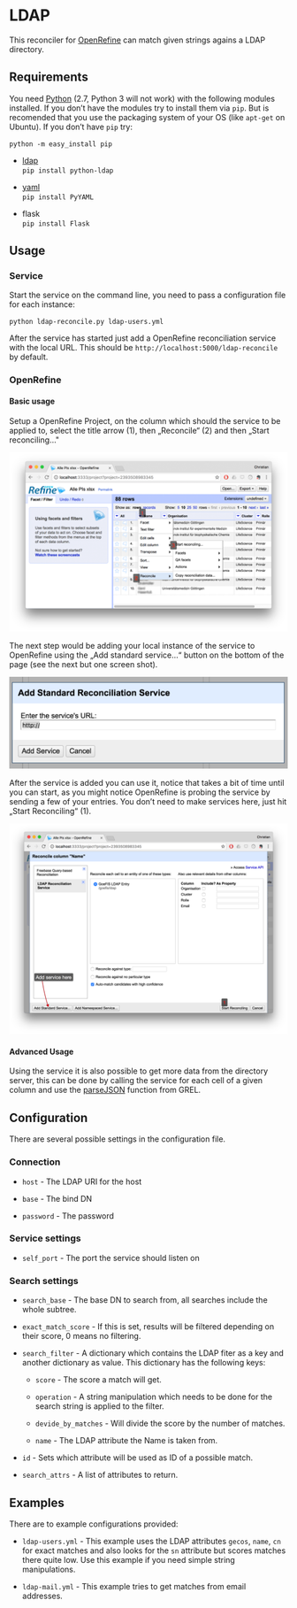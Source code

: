 LDAP
====

This reconciler for [OpenRefine](http://openrefine.org/) can match given strings
agains a LDAP directory.

Requirements
------------

You need [Python](https://www.python.org/) (2.7, Python 3 will not work) with
the following modules installed. If you don’t have the modules try to install
them via `pip`. But is recomended that you use the packaging system of your OS
(like `apt-get` on Ubuntu). If you don’t have `pip` try:

~~~~~~~~~~~~~~~~~~~~~~~~~~~~~~~~~~~~~~~~~~~~~~~~~~~~~~~~~~~~~~~~~~~~~~~~~~~~~~~~
python -m easy_install pip
~~~~~~~~~~~~~~~~~~~~~~~~~~~~~~~~~~~~~~~~~~~~~~~~~~~~~~~~~~~~~~~~~~~~~~~~~~~~~~~~

-   [ldap](https://www.python-ldap.org/)  
    `pip install python-ldap`

-   [yaml](http://pyyaml.org/)  
    `pip install PyYAML`

-   flask  
    `pip install Flask`

Usage
-----

### Service

Start the service on the command line, you need to pass a configuration file for
each instance:

~~~~~~~~~~~~~~~~~~~~~~~~~~~~~~~~~~~~~~~~~~~~~~~~~~~~~~~~~~~~~~~~~~~~~~~~~~~~~~~~
python ldap-reconcile.py ldap-users.yml  
~~~~~~~~~~~~~~~~~~~~~~~~~~~~~~~~~~~~~~~~~~~~~~~~~~~~~~~~~~~~~~~~~~~~~~~~~~~~~~~~

After the service has started just add a OpenRefine reconciliation service with
the local URL. This should be `http://localhost:5000/ldap-reconcile` by default.

### OpenRefine

#### Basic usage

Setup a OpenRefine Project, on the column which should the service to be applied
to, select the title arrow (1), then „Reconcile“ (2) and then „Start
reconciling..."

![](../../documentation/images/OpenRefine-step1.png)

The next step would be adding your local instance of the service to OpenRefine
using the „Add standard service…“ button on the bottom of the page (see the next
but one screen shot).

![](../../documentation/images/OpenRefine-add.png)

After the service is added you can use it, notice that takes a bit of time until
you can start, as you might notice OpenRefine is probing the service by sending
a few of your entries. You don’t need to make services here, just hit „Start
Reconciling“ (1).

![](../../documentation/images/OpenRefine-select.png)

#### Advanced Usage

Using the service it is also possible to get more data from the directory
server, this can be done by calling the service for each cell of a given column
and use the
[parseJSON](https://github.com/OpenRefine/OpenRefine/wiki/GREL-Other-Functions#parsejsonstring-s)
function from GREL.

Configuration
-------------

There are several possible settings in the configuration file.

### Connection

-   `host` - The LDAP URI for the host

-   `base` - The bind DN

-   `password` - The password

### Service settings

-   `self_port` - The port the service should listen on

### Search settings

-   `search_base` - The base DN to search from, all searches include the whole
    subtree.

-   `exact_match_score` - If this is set, results will be filtered depending on
    their score, 0 means no filtering.

-   `search_filter` - A dictionary which contains the LDAP fiter as a key and
    another dictionary as value. This dictionary has the following keys:

    -   `score` - The score a match will get.

    -   `operation` - A string manipulation which needs to be done for the
        search string is applied to the filter.

    -   `devide_by_matches` - Will divide the score by the number of matches.

    -   `name` - The LDAP attribute the Name is taken from.

-   `id` - Sets which attribute will be used as ID of a possible match.

-   `search_attrs` - A list of attributes to return.

Examples
--------

There are to example configurations provided:

-   `ldap-users.yml` - This example uses the LDAP attributes `gecos`, `name`,
    `cn` for exact matches and also looks for the `sn` attribute but scores
    matches there quite low. Use this example if you need simple string
    manipulations.

-   `ldap-mail.yml` - This example tries to get matches from email addresses.

 

